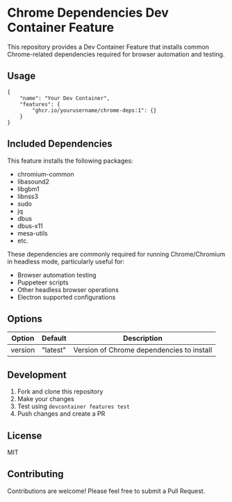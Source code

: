 # Chrome Dependencies Dev Container Feature

This repository provides a Dev Container Feature that installs common Chrome-related dependencies required for browser automation and testing.

## Usage

```jsonc
{
    "name": "Your Dev Container",
    "features": {
        "ghcr.io/yourusername/chrome-deps:1": {}
    }
}
```

## Included Dependencies

This feature installs the following packages:
- chromium-common
- libasound2
- libgbm1
- libnss3
- sudo
- jq
- dbus
- dbus-x11
- mesa-utils
- etc.


These dependencies are commonly required for running Chrome/Chromium in headless mode, particularly useful for:
- Browser automation testing
- Puppeteer scripts
- Other headless browser operations
- Electron supported configurations

## Options

| Option | Default | Description |
|--------|---------|-------------|
| version | "latest" | Version of Chrome dependencies to install |

## Development

1. Fork and clone this repository
2. Make your changes
3. Test using `devcontainer features test`
4. Push changes and create a PR

## License

MIT

## Contributing

Contributions are welcome! Please feel free to submit a Pull Request.
